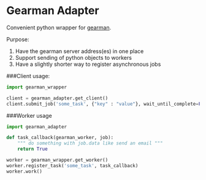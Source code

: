 Gearman Adapter
===============

Convenient python wrapper for [gearman](http://gearman.org).

Purpose:

1. Have the gearman server address(es) in one place
2. Support sending of python objects to workers
3. Have a slightly shorter way to register asynchronous jobs


###Client usage:

```py
import gearman_wrapper

client = gearman_adapter.get_client()
client.submit_job('some_task', {"key" : "value"}, wait_until_complete=False)
```

###Worker usage

```py
import gearman_adapter

def task_callback(gearman_worker, job):
    """ do something with job.data like send an email """
    return True

worker = gearman_wrapper.get_worker()
worker.register_task('some_task', task_callback)
worker.work()
```
